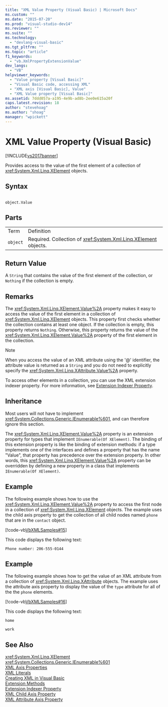 ```yaml
---
title: "XML Value Property (Visual Basic) | Microsoft Docs"
ms.custom: ""
ms.date: "2015-07-20"
ms.prod: "visual-studio-dev14"
ms.reviewer: ""
ms.suite: ""
ms.technology: 
  - "devlang-visual-basic"
ms.tgt_pltfrm: ""
ms.topic: "article"
f1_keywords: 
  - "vb.XmlPropertyExtensionValue"
dev_langs: 
  - "VB"
helpviewer_keywords: 
  - "Value property [Visual Basic]"
  - "Visual Basic code, accessing XML"
  - "XML axis [Visual Basic], Value"
  - "XML Value property [Visual Basic]"
ms.assetid: 7ddd057a-a195-4e9b-ad8b-2ee0e615a20f
caps.latest.revision: 18
author: "stevehoag"
ms.author: "shoag"
manager: "wpickett"
---
```

# XML Value Property (Visual Basic)
[!INCLUDE[vs2017banner](../../../includes/vs2017banner.md)]

Provides access to the value of the first element of a collection of <xref:System.Xml.Linq.XElement> objects.  
  
## Syntax  
  
```  
  
object.Value  
```  
  
## Parts  
  
|||  
|-|-|  
|Term|Definition|  
|`object`|Required. Collection of <xref:System.Xml.Linq.XElement> objects.|  
  
## Return Value  
 A `String` that contains the value of the first element of the collection, or `Nothing` if the collection is empty.  
  
## Remarks  
 The <xref:System.Xml.Linq.XElement.Value%2A> property makes it easy to access the value of the first element in a collection of <xref:System.Xml.Linq.XElement> objects. This property first checks whether the collection contains at least one object. If the collection is empty, this property returns `Nothing`. Otherwise, this property returns the value of the <xref:System.Xml.Linq.XElement.Value%2A> property of the first element in the collection.  
  
> [!NOTE]
>  When you access the value of an XML attribute using the '@' identifier, the attribute value is returned as a `String` and you do not need to explicitly specify the <xref:System.Xml.Linq.XAttribute.Value%2A> property.  
  
 To access other elements in a collection, you can use the XML extension indexer property. For more information, see [Extension Indexer Property](../../../visual-basic/language-reference/xml-axis/extension-indexer-property.md).  
  
## Inheritance  
 Most users will not have to implement <xref:System.Collections.Generic.IEnumerable%601>, and can therefore ignore this section.  
  
 The <xref:System.Xml.Linq.XElement.Value%2A> property is an extension property for types that implement `IEnumerable(Of XElement)`. The binding of this extension property is like the binding of extension methods: if a type implements one of the interfaces and defines a property that has the name "Value", that property has precedence over the extension property. In other words, this <xref:System.Xml.Linq.XElement.Value%2A> property can be overridden by defining a new property in a class that implements `IEnumerable(Of XElement)`.  
  
## Example  
 The following example shows how to use the <xref:System.Xml.Linq.XElement.Value%2A> property to access the first node in a collection of <xref:System.Xml.Linq.XElement> objects. The example uses the child axis property to get the collection of all child nodes named `phone` that are in the `contact` object.  
  
 [!code-vb[VbXMLSamples#15](../../../visual-basic/language-reference/operators/codesnippet/visualbasic/xml-value-property_1.vb)]  
  
 This code displays the following text:  
  
 `Phone number: 206-555-0144`  
  
## Example  
 The following example shows how to get the value of an XML attribute from a collection of <xref:System.Xml.Linq.XAttribute> objects. The example uses the attribute axis property to display the value of the `type` attribute for all of the the `phone` elements.  
  
 [!code-vb[VbXMLSamples#16](../../../visual-basic/language-reference/operators/codesnippet/visualbasic/xml-value-property_2.vb)]  
  
 This code displays the following text:  
  
 `home`  
  
 `work`  
  
## See Also  
 <xref:System.Xml.Linq.XElement>   
 <xref:System.Collections.Generic.IEnumerable%601>   
 [XML Axis Properties](../../../visual-basic/language-reference/xml-axis/xml-axis-properties.md)   
 [XML Literals](../../../visual-basic/language-reference/xml-literals/index.md)   
 [Creating XML in Visual Basic](../../../visual-basic/programming-guide/language-features/xml/creating-xml.md)   
 [Extension Methods](../../../visual-basic/programming-guide/language-features/procedures/extension-methods.md)   
 [Extension Indexer Property](../../../visual-basic/language-reference/xml-axis/extension-indexer-property.md)   
 [XML Child Axis Property](../../../visual-basic/language-reference/xml-axis/xml-child-axis-property.md)   
 [XML Attribute Axis Property](../../../visual-basic/language-reference/xml-axis/xml-attribute-axis-property.md)